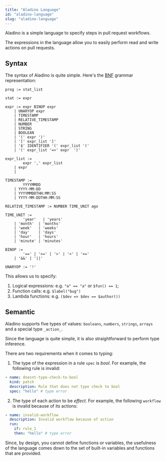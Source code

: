 ```yaml
---
title: "Aladino Language"
id: "aladino-language"
slug: "aladino-language"
---
```


Aladino is a simple language to specify steps in pull request workflows.

The expressions in the language allow you to easily perform read and write actions on pull requests.

## Syntax

The syntax of Aladino is quite simple. Here's the [BNF](https://en.wikipedia.org/wiki/Backus%E2%80%93Naur_form) grammar representation:

```
prog := stat_list

stat := expr

expr := expr BINOP expr
    | UNARYOP expr
    | TIMESTAMP
    | RELATIVE_TIMESTAMP
    | NUMBER
    | STRING
    | BOOLEAN
    | '(' expr ')'
    | '[' expr_list ']'
    | '$' IDENTIFIER '(' expr_list ')'
    | '(' expr_list '=>' expr  ')'

expr_list :=
        expr ',' expr_list
    | expr
    |

TIMESTAMP :=
        YYYYMMDD
    | YYYY-MM-DD
    | YYYYMMDDTHH:MM:SS
    | YYYY-MM-DDTHH:MM:SS

RELATIVE_TIMESTAMP := NUMBER TIME_UNIT ago

TIME_UNIT :=
        'year'   | 'years'
    | 'month'  | 'months'
    | 'week'   | 'weeks'
    | 'day'    | 'days'
    | 'hour'   | 'hours'
    | 'minute' | 'minutes'

BINOP :=
        '==' | '>=' | '>' | '<' | '<='
    | '&&' | '||'

UNARYOP := '!'
```

This allows us to specify:

1. Logical expressions: e.g. `"a" == "a"` or `$fun() == 1`;
2. Function calls: e.g. `$label("bug")`
3. Lambda functions: e.g. `($dev => $dev == $author())`

## Semantic

Aladino supports five types of values: `booleans`, `numbers`, `strings`, `arrays` and a special type `_action_`.

Since the language is quite simple, it is also straightforward to perform type inference.

There are two requirements when it comes to typing:

1. The type of the expression in a rule `spec` is _bool_. For example, the following rule is invalid:

```yaml
- name: doesnt-type-check-to-bool
  kind: patch
  description: Rule that does not type check to bool
  spec: "hello" # type error
```

2. The type of each action to be _effect._ For example, the following `workflow` is invalid because of its actions:

```yaml
- name: invalid-workflow
  description: Invalid workflow because of action
  run:
    if: rule_1
    then: "hello" # type error
```

Since, by design, you cannot define functions or variables, the usefulness of the language comes down to the set of built-in variables and functions that are provided.
